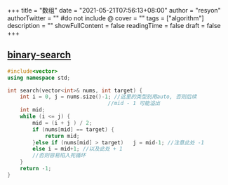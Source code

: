 +++
title = "数组"
date = "2021-05-21T07:56:13+08:00"
author = "resyon"
authorTwitter = "" #do not include @
cover = ""
tags = ["algorithm"]
description = ""
showFullContent = false
readingTime = false
draft = false
+++

## [binary-search](https://leetcode-cn.com/problems/binary-search/)
```cpp
#include<vector>
using namespace std;

int search(vector<int>& nums, int target) {
	int i = 0, j = nums.size()-1; //这里的类型别用auto, 否则后续
                                //mid - 1 可能溢出
    int mid;
	while (i <= j) {
		mid = (i + j ) / 2;
		if (nums[mid] == target) {
			return mid;
		}else if (nums[mid] > target)	j = mid-1; //注意此处 -1
		else i = mid+1; //以及此处 + 1
        //否则容易陷入死循环
	}
	return -1;
}
```